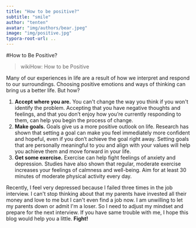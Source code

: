 ```yaml
---
title: "How to be positive?"
subtitle: "smile"
author: "tenten"
avatar: "img/authors/bear.jpeg"
image: "img/positive.jpg"
typora-root-url: ..
---
```




#How to Be Positive?

> wikiHow: How to be Positive

Many of our experiences in life are a result of how we interpret and respond to our surroundings. Choosing positive emotions and ways of thinking can bring us a better life. But how?



1. **Accept where you are.**
   You can't change the way you think if you won't identify the problem. Accepting that you have negative thoughts and feelings, and that you don’t enjoy how you’re currently responding to them, can help you begin the process of change.
2. **Make goals.**
   Goals give us a more positive outlook on life. Research has shown that setting a goal can make you feel immediately more confident and hopeful, even if you don’t achieve the goal right away. Setting goals that are personally meaningful to you and align with your values will help you achieve them and move forward in your life.
3. **Get some exercise.**
   Exercise can help fight feelings of anxiety and depression. Studies have also shown that regular, moderate exercise increases your feelings of calmness and well-being. Aim for at least 30 minutes of moderate physical activity every day.

Recently, I feel very depressed because I failed three times in the job interview. I can't stop thinking about that my parents have invested all their money and love to me but I can't even find a job now. I am unwilling to let my parents down or admit I'm a loser. So I need to adjust my mindset and prepare for the next interview. If you have same trouble with me, I hope this blog would help you a little. **Fight!**